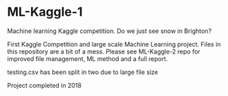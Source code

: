 # ML-Kaggle-1
Machine learning Kaggle competition. Do we just see snow in Brighton?

First Kaggle Competition and large scale Machine Learning project.
Files in this repository are a bit of a mess. Please see ML-Kaggle-2 repo for improved file management, ML method and a full report.

testing.csv has been split in two due to large file size

Project completed in 2018
